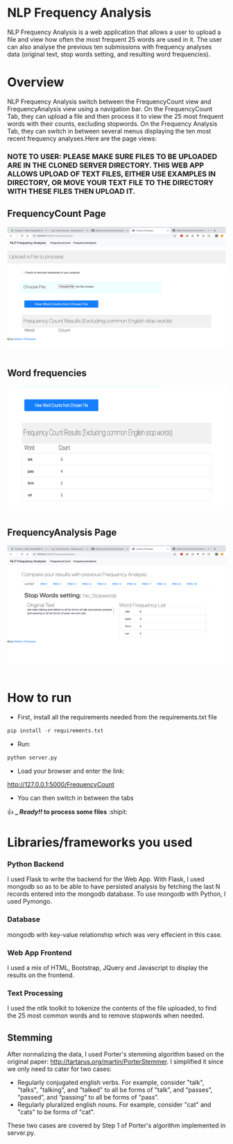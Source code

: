 # NLP Frequency Analysis

NLP Frequency Analysis is a web application that allows a user to upload a file and view how often the most frequent 25 words are used in it. The user can also analyse the previous ten submissions with frequency analyses data (original text, stop words setting, and resulting word frequencies).

# Overview
NLP Frequency Analysis switch between the FrequencyCount view and FrequencyAnalysis view using a navigation bar. On the FrequencyCount Tab, they can upload a file and then process it to view the 25 most frequent words with their counts, excluding stopwords. On the Frequency Analysis Tab, they can switch in between several menus displaying the ten most recent frequency analyses.Here are the page views:



### NOTE TO USER: PLEASE MAKE SURE FILES TO BE UPLOADED ARE IN THE CLONED SERVER DIRECTORY. THIS WEB APP ALLOWS UPLOAD OF TEXT FILES, EITHER USE EXAMPLES IN DIRECTORY, OR MOVE YOUR TEXT FILE TO THE DIRECTORY WITH THESE FILES THEN UPLOAD IT.


## FrequencyCount Page
<img src="src/Image1.png" width="550" height ="275"><br><br>
## Word frequencies
<img src="src/Image2.png" width="550" height ="275"><br><br>

## FrequencyAnalysis Page
<img src="src/Image3.png" width="550" height ="275"><br><br>



# How to run
- First, install all the requirements needed from the requirements.txt file


```python
pip install -r requirements.txt
```

- Run:

```python
python server.py
```

- Load your browser and enter the link: 

http://127.0.0.1:5000/FrequencyCount

- You can then switch in between the tabs

:+1:  **_ _Ready!!_ to process some files**  :shipit:



#  Libraries/frameworks you used

### Python Backend
I used Flask to write the backend for the Web App. With Flask, I used mongodb so as to be able to have persisted analysis by fetching the last N records entered into the mongodb database. To use mongodb with Python, I used Pymongo. 

### Database

mongodb with key-value relationship which was very effecient in this case. 

### Web App Frontend
I used a mix of HTML, Bootstrap, JQuery and Javascript to display the results on the frontend.

### Text Processing

I used the ntlk toolkit to tokenize the contents of the file uploaded, to find the 25 most common words and to remove stopwords when needed.

## Stemming
After normalizing the data, I used Porter's stemming algorithm based on the original paper: http://tartarus.org/martin/PorterStemmer. I simplified it since we only need to cater for two cases:

- Regularly conjugated english verbs. For example, consider "talk", "talks", "talking", and "talked" to all be forms of "talk”, and “passes”, “passed”, and “passing” to all be forms of “pass”.
- Regularly pluralized english nouns. For example, consider "cat" and "cats" to be forms of "cat".

These two cases are covered by Step 1 of Porter's algorithm implemented in server.py.



